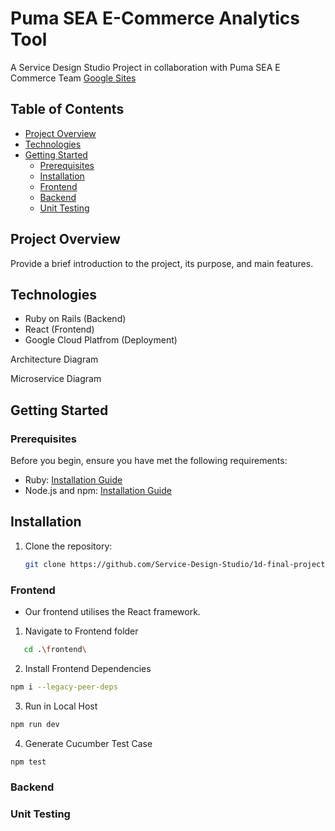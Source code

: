 # Puma SEA E-Commerce Analytics Tool

A Service Design Studio Project in collaboration with Puma SEA E Commerce Team
[Google Sites](https://sites.google.com/view/ctrl-design/home)

## Table of Contents

- [Project Overview](#project-overview)
- [Technologies](#technologies)
- [Getting Started](#getting-started)
  - [Prerequisites](#prerequisites)
  - [Installation](#installation)
  - [Frontend](#Frontend)
  - [Backend](#Backend)
  - [Unit Testing](#unit-testing)


## Project Overview

Provide a brief introduction to the project, its purpose, and main features.

## Technologies

- Ruby on Rails (Backend)
- React (Frontend)
- Google Cloud Platfrom (Deployment)

Architecture Diagram

Microservice Diagram

## Getting Started

### Prerequisites

Before you begin, ensure you have met the following requirements:

- Ruby: [Installation Guide](https://www.ruby-lang.org/en/documentation/installation/)
- Node.js and npm: [Installation Guide](https://docs.npmjs.com/downloading-and-installing-node-js-and-npm)

## Installation

1. Clone the repository: 

   ```bash
   git clone https://github.com/Service-Design-Studio/1d-final-project-2023-sds-2023-team-03.git
   ```

### Frontend
- Our frontend utilises the React framework.
1. Navigate to Frontend folder
```bash
   cd .\frontend\
```
2. Install Frontend Dependencies
```bash
npm i --legacy-peer-deps
```
3. Run in Local Host
```bash
npm run dev
```
4. Generate Cucumber Test Case
```bash
npm test
```

### Backend

### Unit Testing


